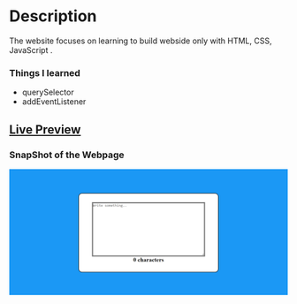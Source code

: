 # Description
The website focuses on learning to build webside only with HTML, CSS, JavaScript .

### Things I learned

- querySelector
- addEventListener

## [Live Preview]()

### SnapShot of the Webpage

![StreetStyle](./Image/word%20counter.PNG)